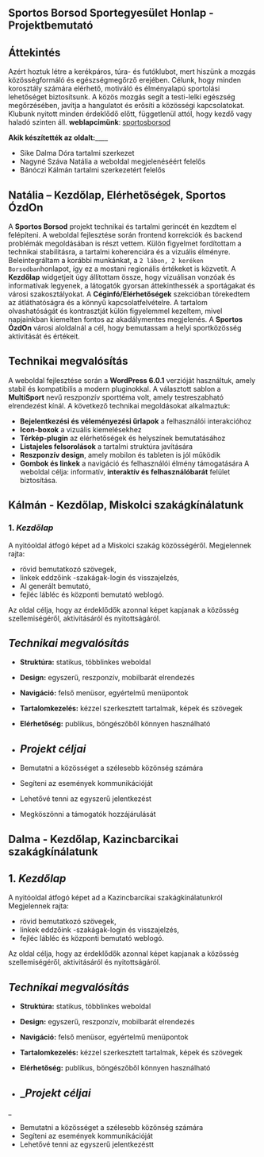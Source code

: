 ## Sportos Borsod Sportegyesület Honlap - Projektbemutató 
## Áttekintés
Azért hoztuk létre a kerékpáros, túra- és futóklubot, mert hiszünk a mozgás közösségformáló és egészségmegőrző erejében. Célunk, hogy minden korosztály számára elérhető, motiváló és élményalapú sportolási lehetőséget biztosítsunk. A közös mozgás segít a testi-lelki egészség megőrzésében, javítja a hangulatot és erősíti a közösségi kapcsolatokat. Klubunk nyitott minden érdeklődő előtt, függetlenül attól, hogy kezdő vagy haladó szinten áll.
**weblapcimünk**: [sportosborsod](https://sportosborsod.byethost31.com)

**Akik készítették az oldalt:**____
* Sike Dalma Dóra  tartalmi szerkezet
* Nagyné Száva Natália    a weboldal megjelenéséért felelős
* Bánóczi Kálmán   tartalmi szerkezetért felelős
  

## Natália – Kezdőlap, Elérhetőségek, Sportos ÓzdOn
A **Sportos Borsod** projekt technikai és tartalmi gerincét én kezdtem el felépíteni. A weboldal fejlesztése során frontend korrekciók és backend problémák megoldásában is részt vettem. Külön figyelmet fordítottam a technikai stabilitásra, a tartalmi koherenciára és a vizuális
élményre. 
Beleintegráltam a korábbi munkánkat, a `2 lábon, 2 keréken Borsodban`honlapot, így ez a mostani regionális értékeket is közvetít.
A **Kezdőlap** widgetjeit úgy állítottam össze, hogy vizuálisan vonzóak és informatívak legyenek,
a látogatók gyorsan áttekinthessék a sportágakat és városi szakosztályokat.
A **Céginfó/Elérhetőségek** szekcióban törekedtem az átláthatóságra és a könnyű kapcsolatfelvételre. A
tartalom olvashatóságát és kontrasztját külön figyelemmel kezeltem, mivel napjainkban kiemelten
fontos az akadálymentes megjelenés.
A **Sportos ÓzdOn** városi aloldalnál a cél, hogy bemutassam a helyi sportközösség aktivitását és értékeit.
## Technikai megvalósítás
A weboldal fejlesztése során a **WordPress 6.0.1** verzióját használtuk, amely stabil és kompatibilis a
modern pluginokkal. A választott sablon a **MultiSport** nevű reszponzív sporttéma volt, amely
testreszabható elrendezést kínál.
A következő technikai megoldásokat alkalmaztuk:
- **Bejelentkezési és véleményezési űrlapok** a felhasználói interakcióhoz
- **Icon-boxok** a vizuális kiemelésekhez
- **Térkép-plugin** az elérhetőségek és helyszínek bemutatásához
- **Listajeles felsorolások** a tartalmi struktúra javítására
- **Reszponzív design**, amely mobilon és tableten is jól működik
- **Gombok és linkek** a navigáció és felhasználói élmény támogatására
A weboldal célja: informatív, **interaktív és felhasználóbarát** felület biztosítása.

## Kálmán - Kezdőlap, Miskolci szakágkínálatunk
### 1. _Kezdőlap_
A nyitóoldal átfogó képet ad a Miskolci szakág közösségéről. Megjelennek rajta:

- rövid bemutatkozó szövegek,
- linkek eddzőink -szakágak-login és visszajelzés,
- AI generált bemutató,
- fejléc lábléc és központi bemutató weblogó.

Az oldal célja, hogy az érdeklődők azonnal képet kapjanak a közösség szellemiségéről, aktivitásáról és nyitottságáról.
## _Technikai megvalósítás_

- **Struktúra:** statikus, többlinkes weboldal
- **Design:** egyszerű, reszponzív, mobilbarát elrendezés
- **Navigáció:** felső menüsor, egyértelmű menüpontok
- **Tartalomkezelés:** kézzel szerkesztett tartalmak, képek és szövegek
- **Elérhetőség:** publikus, böngészőből könnyen használható

- ## _Projekt céljai_

- Bemutatni a közösséget a szélesebb közönség számára
- Segíteni az események kommunikációját
- Lehetővé tenni az egyszerű jelentkezést
- Megköszönni a támogatók hozzájárulását
 ## Dalma - Kezdőlap, Kazincbarcikai szakágkínálatunk

## 1. _Kezdőlap_
A nyitóoldal átfogó képet ad a Kazincbarcikai szakágkínálatunkról
 Megjelennek rajta:

- rövid bemutatkozó szövegek,
- linkek eddzőink -szakágak-login és visszajelzés,
- fejléc lábléc és központi bemutató weblogó.

Az oldal célja, hogy az érdeklődők azonnal képet kapjanak a közösség szellemiségéről, aktivitásáról és nyitottságáról.
## _Technikai megvalósítás_

- **Struktúra:** statikus, többlinkes weboldal
- **Design:** egyszerű, reszponzív, mobilbarát elrendezés
- **Navigáció:** felső menüsor, egyértelmű menüpontok
- **Tartalomkezelés:** kézzel szerkesztett tartalmak, képek és szövegek
- **Elérhetőség:** publikus, böngészőből könnyen használható

- ## __Projekt céljai_
_
- Bemutatni a közösséget a szélesebb közönség számára
- Segíteni az események kommunikációját
- Lehetővé tenni az egyszerű jelentkezéstt
